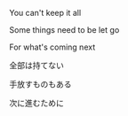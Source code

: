 You can't keep it all

Some things need to be let go

For what's coming next


全部は持てない

手放すものもある

次に進むために